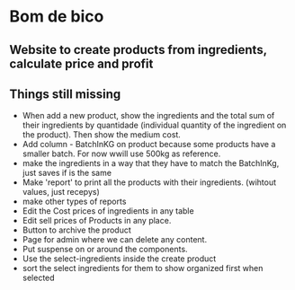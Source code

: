 # Bom de bico

## Website to create products from ingredients, calculate price and profit


## Things still missing
- When add a new product, show the ingredients and the total sum of their ingredients by quantidade (individual quantity of the ingredient on the product). Then show the medium cost.
- Add column - BatchInKG on product because some products have a smaller batch. For now wwill use 500kg as reference.
- make the ingredients in a way that they have to match the BatchInKg, just saves if is the same
- Make 'report' to print all the products with their ingredients. (wihtout values, just recepys)
- make other types of reports
- Edit the Cost prices of ingredients in any table
- Edit sell prices of Products in any place.
- Button to archive the product
- Page for admin where we can delete any content.
- Put suspense on or around the components.
- Use the select-ingredients inside the create product
- sort the select ingredients for them to show organized first when selected